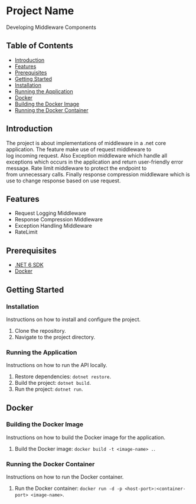 # Project Name
Developing Middleware Components

## Table of Contents

- [Introduction](#introduction)
- [Features](#features)
- [Prerequisites](#prerequisites)
- [Getting Started](#getting-started)
- [Installation](#installation)
- [Running the Application](#running-the-application)
- [Docker](#docker)
- [Building the Docker Image](#building-the-docker-image)
- [Running the Docker Container](#running-the-docker-container)


## Introduction

The project is about implementations of middleware in a .net core application. The feature make use of request middleware to   
log incoming request. Also Exception middleware which handle all exceptions which occurs in the application and return  user-friendly error message. Rate limit   middleware to protect the endpoint to  
from unnecessary calls. Finally  response compression middleware which is  use to  change response based on use request.

## Features

- Request Logging Middleware
-  Response Compression Middleware
- Exception Handling Middleware
- RateLimit



## Prerequisites


- [.NET 6 SDK](https://dotnet.microsoft.com/download/dotnet/6.0)
- [Docker](https://www.docker.com/get-started)

## Getting Started

### Installation

Instructions on how to install and configure the project.

1. Clone the repository.
2. Navigate to the project directory.

### Running the Application

Instructions on how to run the API locally.

1. Restore dependencies: `dotnet restore`.
2. Build the project: `dotnet build`.
3. Run the project: `dotnet run`.



## Docker

### Building the Docker Image

Instructions on how to build the Docker image for the application.

1. Build the Docker image: `docker build -t <image-name> .`.

### Running the Docker Container

Instructions on how to run the Docker container.

1. Run the Docker container: `docker run -d -p <host-port>:<container-port> <image-name>`.